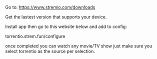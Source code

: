 Go to: https://www.stremio.com/downloads

Get the lastest version that supports your device.

Install app then go to this website below and add to config:

torrentio.strem.fun/configure

once completed you can watch any movie/TV show just make sure you select torrentio as the source per selection.
